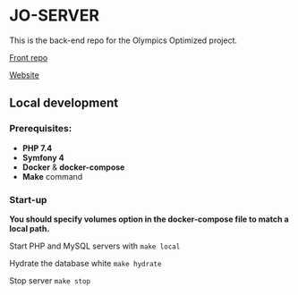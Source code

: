 # JO-SERVER

This is the back-end repo for the Olympics Optimized project.

[Front repo](https://github.com/ArcanumLibella/parici)

[Website](https://olympics-optimized.netlify.com/)

## Local development

### Prerequisites:
  - **PHP 7.4**
  - **Symfony 4** 
  - **Docker** & **docker-compose**
  - **Make** command

### Start-up

**You should specify volumes option in the docker-compose file to match a local path.**

Start PHP and MySQL servers with `make local`

Hydrate the database white `make hydrate`

Stop server `make stop`
